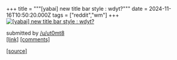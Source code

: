 +++
title = """[yabai] new title bar style : wdyt?"""
date = 2024-11-16T10:50:20.000Z
tags = ["reddit","wm"]
+++
[![[yabai] new title bar style : wdyt?](https://preview.redd.it/ls3hi9zau81e1.png?width=640&crop=smart&auto=webp&s=01bf11fbe171d1f02d48f3962d2a137b7be005ac "[yabai] new title bar style : wdyt?")](https://www.reddit.com/r/unixporn/comments/1gskubj/yabai_new_title_bar_style_wdyt/)

submitted by [/u/ut0mt8](https://www.reddit.com/user/ut0mt8)  
[\[link\]](https://i.redd.it/ls3hi9zau81e1.png) [\[comments\]](https://www.reddit.com/r/unixporn/comments/1gskubj/yabai_new_title_bar_style_wdyt/)

[[source]](https://www.reddit.com/r/unixporn/comments/1gskubj/yabai_new_title_bar_style_wdyt/)
